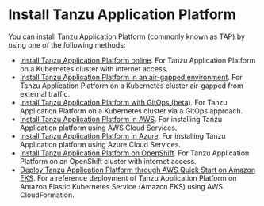 # Install Tanzu Application Platform

You can install Tanzu Application Platform (commonly known as TAP) by using one of the following methods:

- [Install Tanzu Application Platform online](install-online/intro.hbs.md). For Tanzu Application Platform on a Kubernetes cluster with internet access.
- [Install Tanzu Application Platform in an air-gapped environment](install-offline/intro.hbs.md). For Tanzu Application Platform on a Kubernetes cluster air-gapped from external traffic.
- [Install Tanzu Application Platform with GitOps (beta)](install-gitops/intro.hbs.md). For Tanzu Application Platform on a Kubernetes cluster via a GitOps approach.
- [Install Tanzu Application Platform in AWS](install-aws/intro.hbs.md). For installing Tanzu Application platform using AWS Cloud Services.
- [Install Tanzu Application Platform in Azure](install-azure/intro.hbs.md). For installing Tanzu Application platform using Azure Cloud Services.
- [Install Tanzu Application Platform on OpenShift](install-openshift/intro.hbs.md). For Tanzu Application Platform on an OpenShift cluster with internet access.
- [Deploy Tanzu Application Platform through AWS Quick Start on Amazon EKS](https://aws.amazon.com/quickstart/architecture/vmware-tanzu-application-platform/). For a reference deployment of Tanzu Application Platform on Amazon Elastic Kubernetes Service (Amazon EKS) using AWS CloudFormation.
